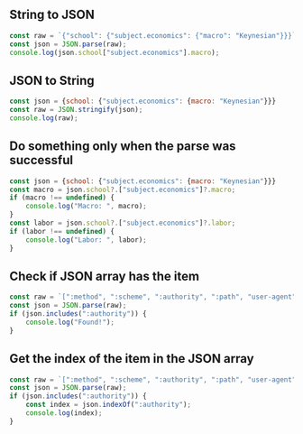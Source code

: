 ## String to JSON

```js
const raw = `{"school": {"subject.economics": {"macro": "Keynesian"}}}`;
const json = JSON.parse(raw);
console.log(json.school["subject.economics"].macro);
```

## JSON to String

```js
const json = {school: {"subject.economics": {macro: "Keynesian"}}}
const raw = JSON.stringify(json);
console.log(raw);
```

## Do something only when the parse was successful

```js
const json = {school: {"subject.economics": {macro: "Keynesian"}}}
const macro = json.school?.["subject.economics"]?.macro;
if (macro !== undefined) {
    console.log("Macro: ", macro);
}
const labor = json.school?.["subject.economics"]?.labor;
if (labor !== undefined) {
    console.log("Labor: ", labor);
}
```

## Check if JSON array has the item

```js
const raw = `[":method", ":scheme", ":authority", ":path", "user-agent", "accept"]`;
const json = JSON.parse(raw);
if (json.includes(":authority")) {
    console.log("Found!");
}
```

## Get the index of the item in the JSON array

```js
const raw = `[":method", ":scheme", ":authority", ":path", "user-agent", "accept"]`;
const json = JSON.parse(raw);
if (json.includes(":authority")) {
    const index = json.indexOf(":authority");
    console.log(index);
}
```
